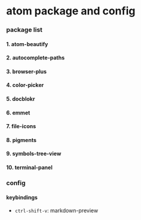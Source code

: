 # atom package and config
### package list
#### 1. atom-beautify
#### 2. autocomplete-paths
#### 3. browser-plus
#### 4. color-picker
#### 5. docblokr
#### 6. emmet
#### 7. file-icons
#### 8. pigments
#### 9. symbols-tree-view
#### 10. terminal-panel

### config
#### keybindings
- `ctrl-shift-v`: markdown-preview
